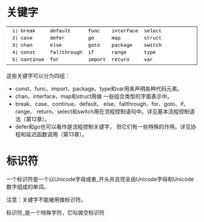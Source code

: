 # 关键字
![](images/5-1.png)

这些关键字可以分为四组：
   - const、func、import、package、type和var用来声明各种代码元素。
   - chan、interface、map和struct用做 一些组合类型的字面表示中。
   - break、case、continue、default、 else、fallthrough、for、goto、if、range、 return、select和switch用在流程控制语句中。详见基本流程控制语法（第12章）。
   - defer和go也可以看作是流程控制关键字， 但它们有一些特殊的作用。详见协程和延迟函数调用（第13章）。

# 标识符

一个标识符是一个以Unicode字母或者_开头并且完全由Unicode字母和Unicode数字组成的单词。

注意：关键字不能被用做标识符。

标识符_是一个特殊字符，它叫做空标识符